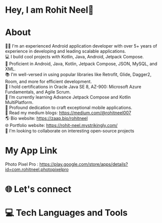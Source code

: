 # Hey, I am Rohit Neel👋
# About
👨‍💻 I'm an experienced Android application developer with over 5+ years of experience in developing and leading scalable applications.<br>
💻 I build cool projects with Kotlin, Java, Android, Jetpack Compose.<br>
📱 Proficient in Android, Java, Kotlin, Jetpack Compose, JSON, MySQL, and XML.<br>
📚 I'm well-versed in using popular libraries like Retrofit, Glide, Dagger2, Room, and more for efficient development.<br>
🏅 I hold certifications in Oracle Java SE 8, AZ-900: Microsoft Azure Fundamentals, and Agile Scrum.<br>
📲 I’m currently learning Advance Jetpack Compose and Kotlin MultiPlatform.<br>
📱 Profound dedication to craft exceptional mobile applications.<br>
📖 Read my medium blogs: https://medium.com/@rohitneel007<br>
🌎 Bio website: https://zaap.bio/rohitneel<br>
🌐 Portfolio website: https://rohit-neel.mystrikingly.com/<br>
🤝 I'm looking to collaborate on interesting open-source projects
# My App Link
Photo Pixel Pro : https://play.google.com/store/apps/details?id=com.rohitneel.photopixelpro

# 🌐 Let's connect

# 💻 Tech Languages and Tools
